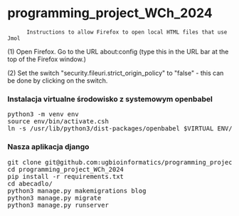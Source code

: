 # programming_project_WCh_2024
          Instructions to allow Firefox to open local HTML files that use Jmol

(1) Open Firefox. Go to the URL about:config (type this in the URL bar at the top of the Firefox window.)

(2) Set the switch "security.fileuri.strict_origin_policy" to "false" - this can be done by clicking on the switch.

<h3>Instalacja virtualne środowisko z systemowym openbabel</h3>
<pre>
python3 -m venv env
source env/bin/activate.csh
ln -s /usr/lib/python3/dist-packages/openbabel $VIRTUAL_ENV/lib/python*/site-packages
</pre>

<h3>Nasza aplikacja django</h3>
<pre>
git clone git@github.com:ugbioinformatics/programming_project_WCh_2024.git
cd programming_project_WCh_2024          
pip install -r requirements.txt
cd abecadlo/
python3 manage.py makemigrations blog
python3 manage.py migrate
python3 manage.py runserver
</pre>


